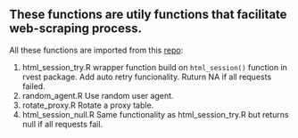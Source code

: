 
## These functions are utily functions that facilitate web-scraping process.

All these functions are imported from this [repo](https://github.com/yusuzech/r-web-scraping-template):
1. html_session_try.R
  wrapper function build on  `html_session()` function in rvest package. Add auto retry funcionality. Ruturn NA if all requests failed.
2. random_agent.R
  Use random user agent.
3. rotate_proxy.R
  Rotate a proxy table.
4. html_session_null.R
  Same functionality as html_session_try.R but returns null if all requests fail.
